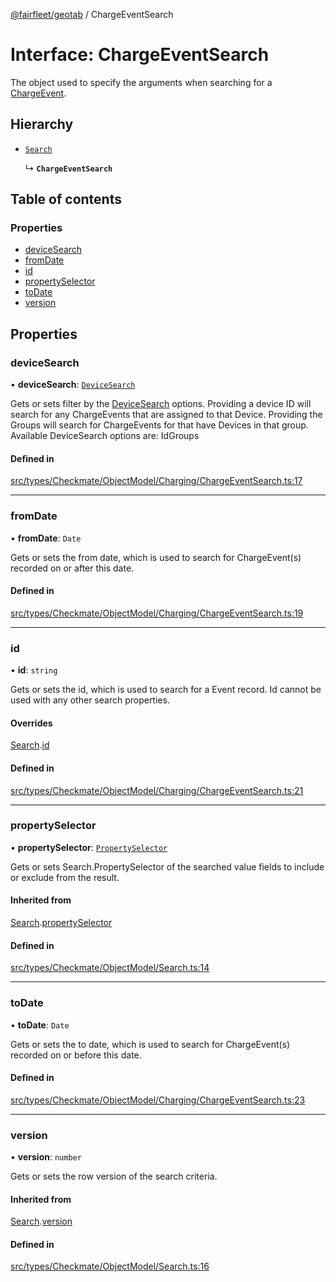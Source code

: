 [@fairfleet/geotab](../README.md) / ChargeEventSearch

# Interface: ChargeEventSearch

The object used to specify the arguments when searching for a [ChargeEvent](ChargeEvent.md).

## Hierarchy

- [`Search`](Search.md)

  ↳ **`ChargeEventSearch`**

## Table of contents

### Properties

- [deviceSearch](ChargeEventSearch.md#devicesearch)
- [fromDate](ChargeEventSearch.md#fromdate)
- [id](ChargeEventSearch.md#id)
- [propertySelector](ChargeEventSearch.md#propertyselector)
- [toDate](ChargeEventSearch.md#todate)
- [version](ChargeEventSearch.md#version)

## Properties

### deviceSearch

• **deviceSearch**: [`DeviceSearch`](DeviceSearch.md)

Gets or sets filter by the [DeviceSearch](DeviceSearch.md) options. Providing a device ID will
 search for any ChargeEvents that are assigned to that Device.
 Providing the Groups will search for ChargeEvents for that have Devices in that group.
 Available DeviceSearch options are:
 <list><item><description>Id</description></item><item><description>Groups</description></item></list>

#### Defined in

[src/types/Checkmate/ObjectModel/Charging/ChargeEventSearch.ts:17](https://github.com/fairfleet/geotab/blob/d57d931/src/types/Checkmate/ObjectModel/Charging/ChargeEventSearch.ts#L17)

___

### fromDate

• **fromDate**: `Date`

Gets or sets the from date, which is used to search for ChargeEvent(s) recorded on or after this date.

#### Defined in

[src/types/Checkmate/ObjectModel/Charging/ChargeEventSearch.ts:19](https://github.com/fairfleet/geotab/blob/d57d931/src/types/Checkmate/ObjectModel/Charging/ChargeEventSearch.ts#L19)

___

### id

• **id**: `string`

Gets or sets the id, which is used to search for a Event record. Id cannot be used with any other search properties.

#### Overrides

[Search](Search.md).[id](Search.md#id)

#### Defined in

[src/types/Checkmate/ObjectModel/Charging/ChargeEventSearch.ts:21](https://github.com/fairfleet/geotab/blob/d57d931/src/types/Checkmate/ObjectModel/Charging/ChargeEventSearch.ts#L21)

___

### propertySelector

• **propertySelector**: [`PropertySelector`](PropertySelector.md)

Gets or sets Search.PropertySelector of the searched value fields to include or exclude from the result.

#### Inherited from

[Search](Search.md).[propertySelector](Search.md#propertyselector)

#### Defined in

[src/types/Checkmate/ObjectModel/Search.ts:14](https://github.com/fairfleet/geotab/blob/d57d931/src/types/Checkmate/ObjectModel/Search.ts#L14)

___

### toDate

• **toDate**: `Date`

Gets or sets the to date, which is used to search for ChargeEvent(s) recorded on or before this date.

#### Defined in

[src/types/Checkmate/ObjectModel/Charging/ChargeEventSearch.ts:23](https://github.com/fairfleet/geotab/blob/d57d931/src/types/Checkmate/ObjectModel/Charging/ChargeEventSearch.ts#L23)

___

### version

• **version**: `number`

Gets or sets the row version of the search criteria.

#### Inherited from

[Search](Search.md).[version](Search.md#version)

#### Defined in

[src/types/Checkmate/ObjectModel/Search.ts:16](https://github.com/fairfleet/geotab/blob/d57d931/src/types/Checkmate/ObjectModel/Search.ts#L16)
